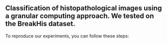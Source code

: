 ## Classification of histopathological images using a granular computing approach. We tested on the BreakHis dataset.

To reproduce our experiments, you can follow these steps:
